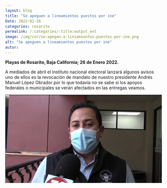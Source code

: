 ```yaml
---
layout: blog
title: "Se apeguen a lineamientos puestos por ine"
Date: 2022-01-26
categories: rosarito
permalink: /:categories/:title:output_ext
image: /img/cnr/se-apegan-a-liniamientos-puestos-por-ine.png
alt: "Se apeguen a lineamientos puestos por ine"
autor:
---
```


**Playas de Rosarito, Baja California; 26 de Enero 2022.** 

A mediados de abril el instituto nacional electoral lanzará algunos avisos uno de ellos es la revocación de mandato de nuestro presidente Andrés Manuel López Obrador por lo que todavía no se sabe si los apoyos federales o municipales se verán afectados en las entregas veamos. 

<div id="carouselExampleSlidesOnly" class="carousel slide" data-ride="carousel">
  <div class="carousel-inner">
    <div class="carousel-item active">
       <img class="d-block w-100" src="/img/cnr/se-apegan-a-liniamientos-puestos-por-ine.png" loading="lazy"  alt="Se apeguen a lineamientos puestos por ine">
    </div>
  </div>
</div>
